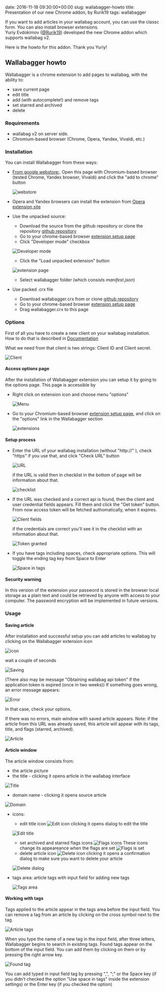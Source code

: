 date: 2016-11-18 09:30:00+00:00
slug: wallabagger-howto
title: Presentation of our new Chrome addon, by Rurik19
tags: wallabagger

If you want to add articles in your wallabag account, you can use the classc form. You can also install browser extensions.  
Yuriy Evdokimov ([@Rurik19](https://github.com/Rurik19)) developed the new Chrome addon which supports wallabag v2.

Here is the howto for this addon. Thank you Yuriy! 

## Wallabagger howto

Wallabagger is a chrome extension to add pages to wallabag, with the ability to:

- save current page
- edit title
- add (with autocomplete!) and remove tags
- set starred and archived
- delete

### Requirements

- wallabag v2 on server side.
- Chromium-based browser (Chrome, Opera, Yandex, Vivaldi, etc.)

### Installation

You can install Wallabagger from these ways:

- [From google webstore:](https://chrome.google.com/webstore/detail/wallabagger/gbmgphmejlcoihgedabhgjdkcahacjlj). Open this page with Chromium-based browser (tested Chrome, Yandex browser, Vivaldi) and click the "add to chrome" button

  ![webstore](/images/wallabagger/inst-webstore.png)

- Opera and Yandex browsers can install the extension from [Opera extension site](https://addons.opera.com/ru/extensions/details/wallabagger/)

- Use the unpacked source:
  - Download the source from the github repository or clone the repository [github repository](https://github.com/rurik19/wallabagger)
  - Go to your chrome-based browser [extension setup page](chrome://extensions)
  - Click "Developer mode" checkbox

  ![Developer mode](/images/wallabagger/inst-developermode.png)

  - Click the "Load unpacked extension" button

  ![extension page](/images/wallabagger/inst-extensionbutton.png)

  - Select wallabagger folder (which consists *manifest.json*)

- Use packed .crx file
  - Download wallabagger.crx from or clone [github repository](https://github.com/rurik19/wallabagger)
  - Go to your chrome-based browser [extension setup page](chrome://extensions)
  - Drag wallabagger.crx to this page


### Options

First of all you have to create a new client on your wallabag installation. How to do that is described in [Documentation](http://doc.wallabag.org/en/master/developer/api.html#creating-a-new-api-client)

What we need from that client is two strings: Client ID and Client secret.

   ![Client](/images/wallabagger/opt-client.png)

#### Access options page

After the installation of Wallabagger extension you can setup it by going to the options page. This page is accessible by

- Right click on extension icon and choose menu "options"

   ![Menu](/images/wallabagger/opt-menu.png)

- Go to your Chromium-based browser [extension setup page](chrome://extensions), and click on the "options" link in the Wallabagger section

   ![extensions](/images/wallabagger/opt-ext-optlink.png)

#### Setup process

- Enter the URL of your wallabag installation (without "http://" ), check "https" if you use that, and click "Check URL" button

   ![URL](/images/wallabagger/opt-url.png)

   if the URL is valid then in checklist in the bottom of page will be information about that.

   ![checklist](/images/wallabagger/opt-checklist.png)

- If the URL was checked and a correct api is found, then the client and user credential fields appears. Fill them and click the "Get token" button. From now access token will be fetched authomatically, when it expires.

   ![Client fields](/images/wallabagger/opt-clientfields.png)

    if the credentials are correct you'll see it in the checklist with an information about that.

   ![Token granted](/images/wallabagger/opt-granted.png)

- If you have tags including spaces, check appropriate options. This will toggle the ending tag key from Space to Enter

   ![Space in tags](/images/wallabagger/opt-spaceintags.png)

#### Security warning

In this version of the extension your password is stored in the browser local storage as a plain text and could be retrieved by anyone with access to your computer. The password encryption will be implemented in future versions.


### Usage

#### Saving article

After installation and successful setup you can add articles to wallabag by clicking on the Wallabagger extension icon


   ![icon](/images/wallabagger/use-icon.png)

wait a couple of seconds

   ![Saving](/images/wallabagger/use-saving.png)

(There also may be message "Obtaining wallabag api token" if the application token is expired (once in two weeks))
If something goes wrong, an error message appears:

   ![Error](/images/wallabagger/use-error.png)

In that case, check your options.

If there was no errors, main window with saved article appears. Note: if the article from this URL was already saved, this article will appear with its tags, title, and flags (starred, archived).

![Article](/images/wallabagger/use-article.png)

#### Article window

The article window consists from:

- the article picture
- the title - clicking it opens article in the wallabag interface

![Title](/images/wallabagger/use-title.png)

- domain name - clicking it opens source article

![Domain](/images/wallabagger/use-domain.png)

- icons:
  - edit title icon ![Edit icon](/images/wallabagger/use-editicon.png) clicking it opens dialog to edit the title

   ![Edit title](/images/wallabagger/use-edittitle.png)

  - set archived and starred flags icons ![Flags icons](/images/wallabagger/use-flagsicons.png) These icons change its appeareance when the flags are set ![Flags is set](/images/wallabagger/use-flagsset.png)
  - delete article icon ![Delete icon](/images/wallabagger/use-deleteicon.png) clicking it opens a confirmation dialog  to make sure you want to delete your article

   ![Delete dialog](/images/wallabagger/use-deletedialog.png)

- tags area: article tags with input field for adding new tags

   ![Tags area](/images/wallabagger/use-tagsarea.png)

#### Working with tags

Tags applied to the article appear in the tags area before the input field. You can remove a tag from an article by clicking on the cross symbol next to the tag.

   ![Article tags](/images/wallabagger/use-articletags.png)

When you type the name of a new tag in the input field, after three letters, Wallabagger begins to search in existing tags. Found tags appear on the bottom of the input field. You can add them by clicking on them or by pressing the right arrow key.

   ![Found tag](/images/wallabagger/use-foundtag.png)

You can add typed in input field tag by pressing ",", ";" or the Space key (if you didn't checked the option "Use space in tags" inside the extension settings) or the Enter key (if you checked the option)
